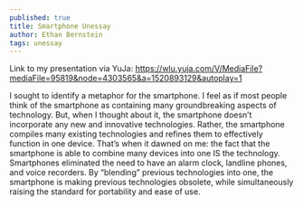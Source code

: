 ```yaml
---
published: true
title: Smartphone Unessay
author: Ethan Bernstein
tags: unessay
---
```


Link to my presentation via YuJa: https://wlu.yuja.com/V/MediaFile?mediaFile=95819&node=4303565&a=1520893129&autoplay=1

I sought to identify a metaphor for the smartphone. I feel as if most people think of the smartphone as containing many groundbreaking aspects of technology. But, when I thought about it, the smartphone doesn’t incorporate any new and innovative technologies. Rather, the smartphone compiles many existing technologies and refines them to effectively function in one device. That’s when it dawned on me: the fact that the smartphone is able to combine many devices into one IS the technology. Smartphones eliminated the need to have an alarm clock, landline phones, and voice recorders. By “blending” previous technologies into one, the smartphone is making previous technologies obsolete, while simultaneously raising the standard for portability and ease of use.
